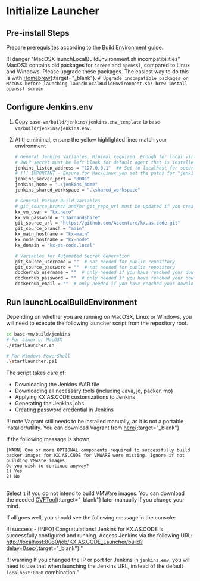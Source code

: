 # Initialize Launcher

## Pre-install Steps

Prepare prerequisites according to the [Build Environment](../Build/Local-Virtualizations.md) guide.

!!! danger "MacOSX launchLocalBuildEnvironment.sh incompatibilities"
    MacOSX contains old packages for `screen` and `openssl`, compared to Linux and Windows. Please upgrade these packages. The easiest way to do this is with [Homebrew](https://brew.sh/){:target="\_blank"}.
    ```
    # Upgrade incompatible packages on MacOSX before launching launchLocalBuildEnvironment.sh!
    brew install openssl screen
    ```

## Configure Jenkins.env

1. Copy `base-vm/build/jenkins/jenkins.env_template` to `base-vm/build/jenkins/jenkins.env`.
2. At the minimal, ensure the yellow highlighted lines match your environment

      ```bash linenums="1" hl_lines="3 4 5 6 7"
      # General Jenkins Variables. Minimal required. Enough for local virtualization
      # JNLP secret must be left blank for default agent that is installed with the initial setup
      jenkins_listen_address = "127.0.0.1"  ## Set to localhost for security reasons
      # !!! IMPORTANT - Ensure for Mac/Linux you set the paths for "jenkins_home" and "jenkins_shared_workspace" to start with ./ instead of .\ for Windows!
      jenkins_server_port = "8081"
      jenkins_home = ".\jenkins_home"
      jenkins_shared_workspace = ".\shared_workspace"
   
      # General Packer Build Variables
      # git_source_branch and/or git_repo_url must be updated if you created a new branch or forked the original repository
      kx_vm_user = "kx.hero"
      kx_vm_password = "L3arnandshare"
      git_source_url = "https://github.com/Accenture/kx.as.code.git"
      git_source_branch = "main"
      kx_main_hostname = "kx-main"
      kx_node_hostname = "kx-node"
      kx_domain = "kx-as-code.local"
   
      # Variables for Automated Secret Generation
      git_source_username = ""  # not needed for public repository
      git_source_password = ""  # not needed for public repository
      dockerhub_username = ""  # only needed if you have reached your download limit
      dockerhub_password = ""  # only needed if you have reached your download limit
      dockerhub_email = ""  # only needed if you have reached your download limit
      ```

## Run launchLocalBuildEnvironment

Depending on whether you are running on MacOSX, Linux or Windows, you will need to execute the following launcher script from the repository root.

```bash
cd base-vm/build/jenkins
# For Linux or MacOSX
./startLauncher.sh

# For Windows PowerShell
.\startLauncher.ps1
```

The script takes care of:

- Downloading the Jenkins WAR file
- Downloading all necessary tools (including Java, jq, packer, mo)
- Applying KX.AS.CODE customizations to Jenkins
- Generating the Jenkins jobs
- Creating password credential in Jenkins

!!! note
    Vagrant still needs to be installed manually, as it is not a portable installer/utility. You can download Vagrant from [here](https://www.vagrantup.com/downloads.html){:target="\_blank"}

If the following message is shown,

<pre>
<code><span style="white-space: pre-wrap;">[WARN] One or more OPTIONAL components required to successfully build packer images for KX.AS.CODE for VMWARE were missing. Ignore if not building VMware images
Do you wish to continue anyway?
1) Yes
2) No</span>
</code>
</pre>

Select `1` if you do not intend to build VMWare images. You can download the needed [OVFTool](https://code.vmware.com/web/tool/4.4.0/ovf){:target="\_blank"} later manually if you change your mind.

If all goes well, you should see the following message in the console:

!!! success
    - [INFO] Congratulations! Jenkins for KX.AS.CODE is successfully configured and running. Access Jenkins via the following URL: [http://localhost:8080/job/KX.AS.CODE_Launcher/build?delay=0sec](http://localhost:8080/job/KX.AS.CODE_Launcher/build?delay=0sec){:target="\_blank"}."

!!! warning
    If you changed the IP or port for Jenkins in `jenkins.env`, you will need to use that when launching the Jenkins URL, instead of the default `localhost:8080` combination."
